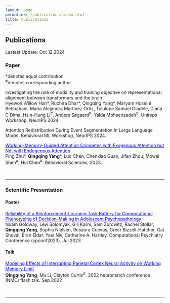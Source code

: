 ```yaml
---
layout: page
permalink: /publications/index.html
title: Publications
---
```


## Publications

Lastest Update: Oct 12 2024

### Paper
*denotes equal contribution <br>
<sup>#</sup>denotes corresponding author

Investigating the role of modality and training objective on representational alignment between transformers and the brain <br> Hyewon Willow Han*, Ruchira Dhar*, Qingqing Yang*, Maryam Hoseini Behbahani, María Alejandra Martínez Ortiz, Tolulope Samuel Oladele, Diana C Dima, Hsin-Hung Li<sup>#</sup>, Anders Søgaard<sup>#</sup>, Yalda Mohsenzadeh<sup>#</sup>. Unireps Workshop, NeurIPS 2024.

Attention Redistribution During Event Segmentation In Large Language Model. Behavioral ML Workshop, NeurIPS 2024. 

<a href="https://www.mdpi.com/2076-328X/13/5/426" style="color: blue;">Working-Memory-Guided Attention Competes with Exogenous Attention but Not with Endogenous Attention</a> <br> Ping Zhu*, **Qingqing Yang***, Luo Chen, Chenxiao Guan, Jifan Zhou, Mowei Shen<sup>#</sup>, Hui Chen<sup>#</sup>. Behavioral Sciences, 2023.<br>

<br>

---

### Scientific Presentation
#### Poster

<a href="/mypaper/Frame4.pdf" style="color: blue;">Reliability of a Reinforcement-Learning Task Battery for Computational Phenotyping of Decision-Making in Adolescent Psychopathology</a> <br>Noam Goldway, Levi Solomyak, Gili Karni, Sam Zorowitz, Rachel Stollar, **Qingqing Yang**, Sophia Nielsen, Rosaura 
Cuevas, Greer Bizzell-Hatcher, Gal Shoval, Eran Eldar, Yael Niv, Catherine A. Hartley. Computational Psychiatry Conference (cpconf2023). Jul 2023<br>

#### Talk
<a href= "/mypaper/yang_qingqing_rmePoster_expectedresults.pdf" style="color: blue;">Modeling Effects of Interrupting Parietal Cortex Neural Activity on Working Memory Limit</a> <br> **Qingqing Yang**, Mu Li, Clayton Curtis<sup>#</sup>. 2022 neuromatch conference (NMC) flash talk. Sep 2022

<br>

---



